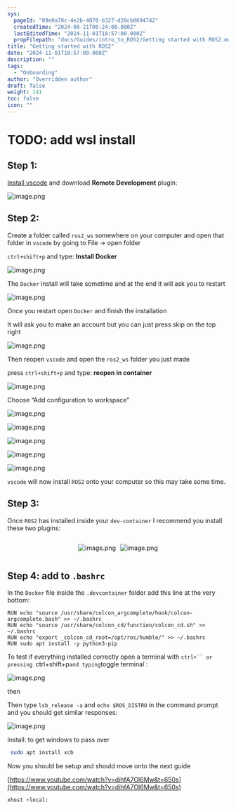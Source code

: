```yaml
---
sys:
  pageId: "89e0a78c-4e2b-4070-b327-d28cb0694742"
  createdTime: "2024-08-21T00:24:00.000Z"
  lastEditedTime: "2024-11-01T18:57:00.000Z"
  propFilepath: "docs/Guides/intro_to_ROS2/Getting started with ROS2.md"
title: "Getting started with ROS2"
date: "2024-11-01T18:57:00.000Z"
description: ""
tags:
  - "Onboarding"
author: "Overridden author"
draft: false
weight: 141
toc: false
icon: ""
---
```


# TODO: add wsl install

## Step 1:

[Install vscode](https://code.visualstudio.com/download) and download **Remote Development** plugin:

![image.png](https://prod-files-secure.s3.us-west-2.amazonaws.com/d518164a-d88e-44d1-a4ee-3adb3bd8bce0/efb52993-1881-4a40-b95e-6f020334f022/image.png?X-Amz-Algorithm=AWS4-HMAC-SHA256&X-Amz-Content-Sha256=UNSIGNED-PAYLOAD&X-Amz-Credential=ASIAZI2LB4666PMV4JMP%2F20250211%2Fus-west-2%2Fs3%2Faws4_request&X-Amz-Date=20250211T110314Z&X-Amz-Expires=3600&X-Amz-Security-Token=IQoJb3JpZ2luX2VjELv%2F%2F%2F%2F%2F%2F%2F%2F%2F%2FwEaCXVzLXdlc3QtMiJGMEQCIHdaG%2F101%2B9BrN3JZmZp7c1ARSzo21o8%2FH80ZWNOmh4mAiBGGetB%2BAQAJVv1ZhWa6h9%2B0U4FWr8D0QT0mNxIyZDvgCqIBAjU%2F%2F%2F%2F%2F%2F%2F%2F%2F%2F8BEAAaDDYzNzQyMzE4MzgwNSIMr%2B65a4zgayM9rIiBKtwDJi9fn%2BzCgu1MYX%2BNjOt1BeJh8dXSVm7Wc8AL8qaZHbxX60naGwTASaZ423%2FV0ZuhoxHKtnRhxmitN4VG0QnFwCrQ0OeHHps8EQ4waf67PR55zgZr%2Ba92AxrkQfl%2Fc%2F3rGUQGAUdYAqdjZ%2BPffEvFqfsqrWzQPFRFf0PClA02h9ErXXgP%2FEthWt1yF1%2FEaj9Lv7Su1FVRZs0DmCsC9GqpBlDt%2FtnT5Rw0l7Zs5h2dW6iUDK5uY48b7Cs9bPC6V1b%2FJ9lkoOrluhzdAigxrZt%2Fo4OV6xsb5r75VwCtozn%2BxxXr0EUlZAn8jgrgTR%2FOJEdyv9OuGyGHjIPbdtG%2B5QaBwmVeJIXEvsTjTaIMYGhSeJn7Q3DtuTeeEhRbEzzuOaHV0feStJmtbXEzdqWDORmx%2Bs%2B97NaxfZ%2BWHlye0yebhyk0at4WQCwkMcfFVK%2Fu15S5cMXZKOJVshzj0xD%2F%2FOi8RfLhdT92ANvOptmMOHpOQKSAOFtCPPV%2BDeLbW6%2Fh7TvefVlgPTVqZsFX5MFdKR%2BKGAA0TYqvChPUDshC5pruC%2BcPu%2Bh19prOsbGyH7kS2loj%2FILLzZJ5bVlnbDU6teaVNdy9QMpEtD40wZGcAASNNLYp4Rk%2BCsgNR1n%2FYpIw9tKsvQY6pgF2m5nXBItGBRqqkhj4Oo%2FcpVnP1pVxGbPUE4Dp4C%2Fk51V5%2FV%2BH5Hd9qkB%2BpGltIENRT5SO0Qrq%2FWLAqwmLj96AJzoio5Wm5N6dJaTM14X9pjIxm80o2Wbd8XtCRW0%2Bjv8dBHj9qtCg9i9bvg967oU9VaqQppBf9uWasJ6ts6Yrz5x4d4PqXFpg18%2BmoqqTJ3acud1%2FHWL0EgIkuQWUFAqvNDHUsW0B&X-Amz-Signature=4df0a9a3ac0473fbc4b0b4bb1a75be3dadf3781b1249a0a8aac5a676d0be8f6f&X-Amz-SignedHeaders=host&x-id=GetObject)

## Step 2:

Create a folder called `ros2_ws` somewhere on your computer and open that folder in `vscode` by going to File → open folder 

`ctrl+shift+p` and type: **Install Docker**

![image.png](https://prod-files-secure.s3.us-west-2.amazonaws.com/d518164a-d88e-44d1-a4ee-3adb3bd8bce0/2269dc0e-1cd5-47ff-bceb-c04ad9b2eab0/image.png?X-Amz-Algorithm=AWS4-HMAC-SHA256&X-Amz-Content-Sha256=UNSIGNED-PAYLOAD&X-Amz-Credential=ASIAZI2LB4666PMV4JMP%2F20250211%2Fus-west-2%2Fs3%2Faws4_request&X-Amz-Date=20250211T110314Z&X-Amz-Expires=3600&X-Amz-Security-Token=IQoJb3JpZ2luX2VjELv%2F%2F%2F%2F%2F%2F%2F%2F%2F%2FwEaCXVzLXdlc3QtMiJGMEQCIHdaG%2F101%2B9BrN3JZmZp7c1ARSzo21o8%2FH80ZWNOmh4mAiBGGetB%2BAQAJVv1ZhWa6h9%2B0U4FWr8D0QT0mNxIyZDvgCqIBAjU%2F%2F%2F%2F%2F%2F%2F%2F%2F%2F8BEAAaDDYzNzQyMzE4MzgwNSIMr%2B65a4zgayM9rIiBKtwDJi9fn%2BzCgu1MYX%2BNjOt1BeJh8dXSVm7Wc8AL8qaZHbxX60naGwTASaZ423%2FV0ZuhoxHKtnRhxmitN4VG0QnFwCrQ0OeHHps8EQ4waf67PR55zgZr%2Ba92AxrkQfl%2Fc%2F3rGUQGAUdYAqdjZ%2BPffEvFqfsqrWzQPFRFf0PClA02h9ErXXgP%2FEthWt1yF1%2FEaj9Lv7Su1FVRZs0DmCsC9GqpBlDt%2FtnT5Rw0l7Zs5h2dW6iUDK5uY48b7Cs9bPC6V1b%2FJ9lkoOrluhzdAigxrZt%2Fo4OV6xsb5r75VwCtozn%2BxxXr0EUlZAn8jgrgTR%2FOJEdyv9OuGyGHjIPbdtG%2B5QaBwmVeJIXEvsTjTaIMYGhSeJn7Q3DtuTeeEhRbEzzuOaHV0feStJmtbXEzdqWDORmx%2Bs%2B97NaxfZ%2BWHlye0yebhyk0at4WQCwkMcfFVK%2Fu15S5cMXZKOJVshzj0xD%2F%2FOi8RfLhdT92ANvOptmMOHpOQKSAOFtCPPV%2BDeLbW6%2Fh7TvefVlgPTVqZsFX5MFdKR%2BKGAA0TYqvChPUDshC5pruC%2BcPu%2Bh19prOsbGyH7kS2loj%2FILLzZJ5bVlnbDU6teaVNdy9QMpEtD40wZGcAASNNLYp4Rk%2BCsgNR1n%2FYpIw9tKsvQY6pgF2m5nXBItGBRqqkhj4Oo%2FcpVnP1pVxGbPUE4Dp4C%2Fk51V5%2FV%2BH5Hd9qkB%2BpGltIENRT5SO0Qrq%2FWLAqwmLj96AJzoio5Wm5N6dJaTM14X9pjIxm80o2Wbd8XtCRW0%2Bjv8dBHj9qtCg9i9bvg967oU9VaqQppBf9uWasJ6ts6Yrz5x4d4PqXFpg18%2BmoqqTJ3acud1%2FHWL0EgIkuQWUFAqvNDHUsW0B&X-Amz-Signature=68ccbc13b20692e928408dcd6288b6e2b76be492c16b1e62c04aacef77188737&X-Amz-SignedHeaders=host&x-id=GetObject)

The `Docker` install will take sometime and at the end it will ask you to restart

![image.png](https://prod-files-secure.s3.us-west-2.amazonaws.com/d518164a-d88e-44d1-a4ee-3adb3bd8bce0/ed233f78-be33-4b1f-b89c-9c346c0e961e/image.png?X-Amz-Algorithm=AWS4-HMAC-SHA256&X-Amz-Content-Sha256=UNSIGNED-PAYLOAD&X-Amz-Credential=ASIAZI2LB4666PMV4JMP%2F20250211%2Fus-west-2%2Fs3%2Faws4_request&X-Amz-Date=20250211T110314Z&X-Amz-Expires=3600&X-Amz-Security-Token=IQoJb3JpZ2luX2VjELv%2F%2F%2F%2F%2F%2F%2F%2F%2F%2FwEaCXVzLXdlc3QtMiJGMEQCIHdaG%2F101%2B9BrN3JZmZp7c1ARSzo21o8%2FH80ZWNOmh4mAiBGGetB%2BAQAJVv1ZhWa6h9%2B0U4FWr8D0QT0mNxIyZDvgCqIBAjU%2F%2F%2F%2F%2F%2F%2F%2F%2F%2F8BEAAaDDYzNzQyMzE4MzgwNSIMr%2B65a4zgayM9rIiBKtwDJi9fn%2BzCgu1MYX%2BNjOt1BeJh8dXSVm7Wc8AL8qaZHbxX60naGwTASaZ423%2FV0ZuhoxHKtnRhxmitN4VG0QnFwCrQ0OeHHps8EQ4waf67PR55zgZr%2Ba92AxrkQfl%2Fc%2F3rGUQGAUdYAqdjZ%2BPffEvFqfsqrWzQPFRFf0PClA02h9ErXXgP%2FEthWt1yF1%2FEaj9Lv7Su1FVRZs0DmCsC9GqpBlDt%2FtnT5Rw0l7Zs5h2dW6iUDK5uY48b7Cs9bPC6V1b%2FJ9lkoOrluhzdAigxrZt%2Fo4OV6xsb5r75VwCtozn%2BxxXr0EUlZAn8jgrgTR%2FOJEdyv9OuGyGHjIPbdtG%2B5QaBwmVeJIXEvsTjTaIMYGhSeJn7Q3DtuTeeEhRbEzzuOaHV0feStJmtbXEzdqWDORmx%2Bs%2B97NaxfZ%2BWHlye0yebhyk0at4WQCwkMcfFVK%2Fu15S5cMXZKOJVshzj0xD%2F%2FOi8RfLhdT92ANvOptmMOHpOQKSAOFtCPPV%2BDeLbW6%2Fh7TvefVlgPTVqZsFX5MFdKR%2BKGAA0TYqvChPUDshC5pruC%2BcPu%2Bh19prOsbGyH7kS2loj%2FILLzZJ5bVlnbDU6teaVNdy9QMpEtD40wZGcAASNNLYp4Rk%2BCsgNR1n%2FYpIw9tKsvQY6pgF2m5nXBItGBRqqkhj4Oo%2FcpVnP1pVxGbPUE4Dp4C%2Fk51V5%2FV%2BH5Hd9qkB%2BpGltIENRT5SO0Qrq%2FWLAqwmLj96AJzoio5Wm5N6dJaTM14X9pjIxm80o2Wbd8XtCRW0%2Bjv8dBHj9qtCg9i9bvg967oU9VaqQppBf9uWasJ6ts6Yrz5x4d4PqXFpg18%2BmoqqTJ3acud1%2FHWL0EgIkuQWUFAqvNDHUsW0B&X-Amz-Signature=d8be809625c9fba4c75cc8b37d4e1de9316d69393f7e4885b81af275e992907b&X-Amz-SignedHeaders=host&x-id=GetObject)

Once you restart open `Docker` and finish the installation

It will ask you to make an account but you can just press skip on the top right

![image.png](https://prod-files-secure.s3.us-west-2.amazonaws.com/d518164a-d88e-44d1-a4ee-3adb3bd8bce0/21010ad9-1659-4fd9-9f59-9932a09b2a3d/image.png?X-Amz-Algorithm=AWS4-HMAC-SHA256&X-Amz-Content-Sha256=UNSIGNED-PAYLOAD&X-Amz-Credential=ASIAZI2LB4666PMV4JMP%2F20250211%2Fus-west-2%2Fs3%2Faws4_request&X-Amz-Date=20250211T110314Z&X-Amz-Expires=3600&X-Amz-Security-Token=IQoJb3JpZ2luX2VjELv%2F%2F%2F%2F%2F%2F%2F%2F%2F%2FwEaCXVzLXdlc3QtMiJGMEQCIHdaG%2F101%2B9BrN3JZmZp7c1ARSzo21o8%2FH80ZWNOmh4mAiBGGetB%2BAQAJVv1ZhWa6h9%2B0U4FWr8D0QT0mNxIyZDvgCqIBAjU%2F%2F%2F%2F%2F%2F%2F%2F%2F%2F8BEAAaDDYzNzQyMzE4MzgwNSIMr%2B65a4zgayM9rIiBKtwDJi9fn%2BzCgu1MYX%2BNjOt1BeJh8dXSVm7Wc8AL8qaZHbxX60naGwTASaZ423%2FV0ZuhoxHKtnRhxmitN4VG0QnFwCrQ0OeHHps8EQ4waf67PR55zgZr%2Ba92AxrkQfl%2Fc%2F3rGUQGAUdYAqdjZ%2BPffEvFqfsqrWzQPFRFf0PClA02h9ErXXgP%2FEthWt1yF1%2FEaj9Lv7Su1FVRZs0DmCsC9GqpBlDt%2FtnT5Rw0l7Zs5h2dW6iUDK5uY48b7Cs9bPC6V1b%2FJ9lkoOrluhzdAigxrZt%2Fo4OV6xsb5r75VwCtozn%2BxxXr0EUlZAn8jgrgTR%2FOJEdyv9OuGyGHjIPbdtG%2B5QaBwmVeJIXEvsTjTaIMYGhSeJn7Q3DtuTeeEhRbEzzuOaHV0feStJmtbXEzdqWDORmx%2Bs%2B97NaxfZ%2BWHlye0yebhyk0at4WQCwkMcfFVK%2Fu15S5cMXZKOJVshzj0xD%2F%2FOi8RfLhdT92ANvOptmMOHpOQKSAOFtCPPV%2BDeLbW6%2Fh7TvefVlgPTVqZsFX5MFdKR%2BKGAA0TYqvChPUDshC5pruC%2BcPu%2Bh19prOsbGyH7kS2loj%2FILLzZJ5bVlnbDU6teaVNdy9QMpEtD40wZGcAASNNLYp4Rk%2BCsgNR1n%2FYpIw9tKsvQY6pgF2m5nXBItGBRqqkhj4Oo%2FcpVnP1pVxGbPUE4Dp4C%2Fk51V5%2FV%2BH5Hd9qkB%2BpGltIENRT5SO0Qrq%2FWLAqwmLj96AJzoio5Wm5N6dJaTM14X9pjIxm80o2Wbd8XtCRW0%2Bjv8dBHj9qtCg9i9bvg967oU9VaqQppBf9uWasJ6ts6Yrz5x4d4PqXFpg18%2BmoqqTJ3acud1%2FHWL0EgIkuQWUFAqvNDHUsW0B&X-Amz-Signature=bbaf87d618322f2ae4bff3073c1cce98310c49530d4ce66c052abc1c5b8b1ee0&X-Amz-SignedHeaders=host&x-id=GetObject)

Then reopen `vscode` and open the `ros2_ws` folder you just made

press `ctrl+shift+p` and type: **reopen in container**

![image.png](https://prod-files-secure.s3.us-west-2.amazonaws.com/d518164a-d88e-44d1-a4ee-3adb3bd8bce0/4e93b8c2-41ad-488c-8095-c74205196118/image.png?X-Amz-Algorithm=AWS4-HMAC-SHA256&X-Amz-Content-Sha256=UNSIGNED-PAYLOAD&X-Amz-Credential=ASIAZI2LB4666PMV4JMP%2F20250211%2Fus-west-2%2Fs3%2Faws4_request&X-Amz-Date=20250211T110314Z&X-Amz-Expires=3600&X-Amz-Security-Token=IQoJb3JpZ2luX2VjELv%2F%2F%2F%2F%2F%2F%2F%2F%2F%2FwEaCXVzLXdlc3QtMiJGMEQCIHdaG%2F101%2B9BrN3JZmZp7c1ARSzo21o8%2FH80ZWNOmh4mAiBGGetB%2BAQAJVv1ZhWa6h9%2B0U4FWr8D0QT0mNxIyZDvgCqIBAjU%2F%2F%2F%2F%2F%2F%2F%2F%2F%2F8BEAAaDDYzNzQyMzE4MzgwNSIMr%2B65a4zgayM9rIiBKtwDJi9fn%2BzCgu1MYX%2BNjOt1BeJh8dXSVm7Wc8AL8qaZHbxX60naGwTASaZ423%2FV0ZuhoxHKtnRhxmitN4VG0QnFwCrQ0OeHHps8EQ4waf67PR55zgZr%2Ba92AxrkQfl%2Fc%2F3rGUQGAUdYAqdjZ%2BPffEvFqfsqrWzQPFRFf0PClA02h9ErXXgP%2FEthWt1yF1%2FEaj9Lv7Su1FVRZs0DmCsC9GqpBlDt%2FtnT5Rw0l7Zs5h2dW6iUDK5uY48b7Cs9bPC6V1b%2FJ9lkoOrluhzdAigxrZt%2Fo4OV6xsb5r75VwCtozn%2BxxXr0EUlZAn8jgrgTR%2FOJEdyv9OuGyGHjIPbdtG%2B5QaBwmVeJIXEvsTjTaIMYGhSeJn7Q3DtuTeeEhRbEzzuOaHV0feStJmtbXEzdqWDORmx%2Bs%2B97NaxfZ%2BWHlye0yebhyk0at4WQCwkMcfFVK%2Fu15S5cMXZKOJVshzj0xD%2F%2FOi8RfLhdT92ANvOptmMOHpOQKSAOFtCPPV%2BDeLbW6%2Fh7TvefVlgPTVqZsFX5MFdKR%2BKGAA0TYqvChPUDshC5pruC%2BcPu%2Bh19prOsbGyH7kS2loj%2FILLzZJ5bVlnbDU6teaVNdy9QMpEtD40wZGcAASNNLYp4Rk%2BCsgNR1n%2FYpIw9tKsvQY6pgF2m5nXBItGBRqqkhj4Oo%2FcpVnP1pVxGbPUE4Dp4C%2Fk51V5%2FV%2BH5Hd9qkB%2BpGltIENRT5SO0Qrq%2FWLAqwmLj96AJzoio5Wm5N6dJaTM14X9pjIxm80o2Wbd8XtCRW0%2Bjv8dBHj9qtCg9i9bvg967oU9VaqQppBf9uWasJ6ts6Yrz5x4d4PqXFpg18%2BmoqqTJ3acud1%2FHWL0EgIkuQWUFAqvNDHUsW0B&X-Amz-Signature=0bb22b7523c3e1ea1205f3dd1c3571fb30aa46386a47dbbce50cd5c78c6b5940&X-Amz-SignedHeaders=host&x-id=GetObject)

Choose “Add configuration to workspace”

![image.png](https://prod-files-secure.s3.us-west-2.amazonaws.com/d518164a-d88e-44d1-a4ee-3adb3bd8bce0/9560b282-5060-4989-ba37-97e7b2c22476/image.png?X-Amz-Algorithm=AWS4-HMAC-SHA256&X-Amz-Content-Sha256=UNSIGNED-PAYLOAD&X-Amz-Credential=ASIAZI2LB4666PMV4JMP%2F20250211%2Fus-west-2%2Fs3%2Faws4_request&X-Amz-Date=20250211T110314Z&X-Amz-Expires=3600&X-Amz-Security-Token=IQoJb3JpZ2luX2VjELv%2F%2F%2F%2F%2F%2F%2F%2F%2F%2FwEaCXVzLXdlc3QtMiJGMEQCIHdaG%2F101%2B9BrN3JZmZp7c1ARSzo21o8%2FH80ZWNOmh4mAiBGGetB%2BAQAJVv1ZhWa6h9%2B0U4FWr8D0QT0mNxIyZDvgCqIBAjU%2F%2F%2F%2F%2F%2F%2F%2F%2F%2F8BEAAaDDYzNzQyMzE4MzgwNSIMr%2B65a4zgayM9rIiBKtwDJi9fn%2BzCgu1MYX%2BNjOt1BeJh8dXSVm7Wc8AL8qaZHbxX60naGwTASaZ423%2FV0ZuhoxHKtnRhxmitN4VG0QnFwCrQ0OeHHps8EQ4waf67PR55zgZr%2Ba92AxrkQfl%2Fc%2F3rGUQGAUdYAqdjZ%2BPffEvFqfsqrWzQPFRFf0PClA02h9ErXXgP%2FEthWt1yF1%2FEaj9Lv7Su1FVRZs0DmCsC9GqpBlDt%2FtnT5Rw0l7Zs5h2dW6iUDK5uY48b7Cs9bPC6V1b%2FJ9lkoOrluhzdAigxrZt%2Fo4OV6xsb5r75VwCtozn%2BxxXr0EUlZAn8jgrgTR%2FOJEdyv9OuGyGHjIPbdtG%2B5QaBwmVeJIXEvsTjTaIMYGhSeJn7Q3DtuTeeEhRbEzzuOaHV0feStJmtbXEzdqWDORmx%2Bs%2B97NaxfZ%2BWHlye0yebhyk0at4WQCwkMcfFVK%2Fu15S5cMXZKOJVshzj0xD%2F%2FOi8RfLhdT92ANvOptmMOHpOQKSAOFtCPPV%2BDeLbW6%2Fh7TvefVlgPTVqZsFX5MFdKR%2BKGAA0TYqvChPUDshC5pruC%2BcPu%2Bh19prOsbGyH7kS2loj%2FILLzZJ5bVlnbDU6teaVNdy9QMpEtD40wZGcAASNNLYp4Rk%2BCsgNR1n%2FYpIw9tKsvQY6pgF2m5nXBItGBRqqkhj4Oo%2FcpVnP1pVxGbPUE4Dp4C%2Fk51V5%2FV%2BH5Hd9qkB%2BpGltIENRT5SO0Qrq%2FWLAqwmLj96AJzoio5Wm5N6dJaTM14X9pjIxm80o2Wbd8XtCRW0%2Bjv8dBHj9qtCg9i9bvg967oU9VaqQppBf9uWasJ6ts6Yrz5x4d4PqXFpg18%2BmoqqTJ3acud1%2FHWL0EgIkuQWUFAqvNDHUsW0B&X-Amz-Signature=0f96d20fe9a2abddb1613863226fcc40538aa5448e964c8f9e16a73528abc739&X-Amz-SignedHeaders=host&x-id=GetObject)

![image.png](https://prod-files-secure.s3.us-west-2.amazonaws.com/d518164a-d88e-44d1-a4ee-3adb3bd8bce0/2ee63f81-886b-48e8-a553-dc6e5eac99e4/image.png?X-Amz-Algorithm=AWS4-HMAC-SHA256&X-Amz-Content-Sha256=UNSIGNED-PAYLOAD&X-Amz-Credential=ASIAZI2LB4666PMV4JMP%2F20250211%2Fus-west-2%2Fs3%2Faws4_request&X-Amz-Date=20250211T110314Z&X-Amz-Expires=3600&X-Amz-Security-Token=IQoJb3JpZ2luX2VjELv%2F%2F%2F%2F%2F%2F%2F%2F%2F%2FwEaCXVzLXdlc3QtMiJGMEQCIHdaG%2F101%2B9BrN3JZmZp7c1ARSzo21o8%2FH80ZWNOmh4mAiBGGetB%2BAQAJVv1ZhWa6h9%2B0U4FWr8D0QT0mNxIyZDvgCqIBAjU%2F%2F%2F%2F%2F%2F%2F%2F%2F%2F8BEAAaDDYzNzQyMzE4MzgwNSIMr%2B65a4zgayM9rIiBKtwDJi9fn%2BzCgu1MYX%2BNjOt1BeJh8dXSVm7Wc8AL8qaZHbxX60naGwTASaZ423%2FV0ZuhoxHKtnRhxmitN4VG0QnFwCrQ0OeHHps8EQ4waf67PR55zgZr%2Ba92AxrkQfl%2Fc%2F3rGUQGAUdYAqdjZ%2BPffEvFqfsqrWzQPFRFf0PClA02h9ErXXgP%2FEthWt1yF1%2FEaj9Lv7Su1FVRZs0DmCsC9GqpBlDt%2FtnT5Rw0l7Zs5h2dW6iUDK5uY48b7Cs9bPC6V1b%2FJ9lkoOrluhzdAigxrZt%2Fo4OV6xsb5r75VwCtozn%2BxxXr0EUlZAn8jgrgTR%2FOJEdyv9OuGyGHjIPbdtG%2B5QaBwmVeJIXEvsTjTaIMYGhSeJn7Q3DtuTeeEhRbEzzuOaHV0feStJmtbXEzdqWDORmx%2Bs%2B97NaxfZ%2BWHlye0yebhyk0at4WQCwkMcfFVK%2Fu15S5cMXZKOJVshzj0xD%2F%2FOi8RfLhdT92ANvOptmMOHpOQKSAOFtCPPV%2BDeLbW6%2Fh7TvefVlgPTVqZsFX5MFdKR%2BKGAA0TYqvChPUDshC5pruC%2BcPu%2Bh19prOsbGyH7kS2loj%2FILLzZJ5bVlnbDU6teaVNdy9QMpEtD40wZGcAASNNLYp4Rk%2BCsgNR1n%2FYpIw9tKsvQY6pgF2m5nXBItGBRqqkhj4Oo%2FcpVnP1pVxGbPUE4Dp4C%2Fk51V5%2FV%2BH5Hd9qkB%2BpGltIENRT5SO0Qrq%2FWLAqwmLj96AJzoio5Wm5N6dJaTM14X9pjIxm80o2Wbd8XtCRW0%2Bjv8dBHj9qtCg9i9bvg967oU9VaqQppBf9uWasJ6ts6Yrz5x4d4PqXFpg18%2BmoqqTJ3acud1%2FHWL0EgIkuQWUFAqvNDHUsW0B&X-Amz-Signature=bbbb7b1bfc90ee55383837a4f992c13d51a284f196d1cc61b65d3f00836be843&X-Amz-SignedHeaders=host&x-id=GetObject)

![image.png](https://prod-files-secure.s3.us-west-2.amazonaws.com/d518164a-d88e-44d1-a4ee-3adb3bd8bce0/ae1580b2-b048-407e-aed9-b584224a7a04/image.png?X-Amz-Algorithm=AWS4-HMAC-SHA256&X-Amz-Content-Sha256=UNSIGNED-PAYLOAD&X-Amz-Credential=ASIAZI2LB4666PMV4JMP%2F20250211%2Fus-west-2%2Fs3%2Faws4_request&X-Amz-Date=20250211T110314Z&X-Amz-Expires=3600&X-Amz-Security-Token=IQoJb3JpZ2luX2VjELv%2F%2F%2F%2F%2F%2F%2F%2F%2F%2FwEaCXVzLXdlc3QtMiJGMEQCIHdaG%2F101%2B9BrN3JZmZp7c1ARSzo21o8%2FH80ZWNOmh4mAiBGGetB%2BAQAJVv1ZhWa6h9%2B0U4FWr8D0QT0mNxIyZDvgCqIBAjU%2F%2F%2F%2F%2F%2F%2F%2F%2F%2F8BEAAaDDYzNzQyMzE4MzgwNSIMr%2B65a4zgayM9rIiBKtwDJi9fn%2BzCgu1MYX%2BNjOt1BeJh8dXSVm7Wc8AL8qaZHbxX60naGwTASaZ423%2FV0ZuhoxHKtnRhxmitN4VG0QnFwCrQ0OeHHps8EQ4waf67PR55zgZr%2Ba92AxrkQfl%2Fc%2F3rGUQGAUdYAqdjZ%2BPffEvFqfsqrWzQPFRFf0PClA02h9ErXXgP%2FEthWt1yF1%2FEaj9Lv7Su1FVRZs0DmCsC9GqpBlDt%2FtnT5Rw0l7Zs5h2dW6iUDK5uY48b7Cs9bPC6V1b%2FJ9lkoOrluhzdAigxrZt%2Fo4OV6xsb5r75VwCtozn%2BxxXr0EUlZAn8jgrgTR%2FOJEdyv9OuGyGHjIPbdtG%2B5QaBwmVeJIXEvsTjTaIMYGhSeJn7Q3DtuTeeEhRbEzzuOaHV0feStJmtbXEzdqWDORmx%2Bs%2B97NaxfZ%2BWHlye0yebhyk0at4WQCwkMcfFVK%2Fu15S5cMXZKOJVshzj0xD%2F%2FOi8RfLhdT92ANvOptmMOHpOQKSAOFtCPPV%2BDeLbW6%2Fh7TvefVlgPTVqZsFX5MFdKR%2BKGAA0TYqvChPUDshC5pruC%2BcPu%2Bh19prOsbGyH7kS2loj%2FILLzZJ5bVlnbDU6teaVNdy9QMpEtD40wZGcAASNNLYp4Rk%2BCsgNR1n%2FYpIw9tKsvQY6pgF2m5nXBItGBRqqkhj4Oo%2FcpVnP1pVxGbPUE4Dp4C%2Fk51V5%2FV%2BH5Hd9qkB%2BpGltIENRT5SO0Qrq%2FWLAqwmLj96AJzoio5Wm5N6dJaTM14X9pjIxm80o2Wbd8XtCRW0%2Bjv8dBHj9qtCg9i9bvg967oU9VaqQppBf9uWasJ6ts6Yrz5x4d4PqXFpg18%2BmoqqTJ3acud1%2FHWL0EgIkuQWUFAqvNDHUsW0B&X-Amz-Signature=ed797a53ea44d9b1686c64b86abb36ff36643fe17ac26fe4e7aed9522beac23d&X-Amz-SignedHeaders=host&x-id=GetObject)

![image.png](https://prod-files-secure.s3.us-west-2.amazonaws.com/d518164a-d88e-44d1-a4ee-3adb3bd8bce0/53255b28-f75e-430f-b9e3-c0ac8577e42b/image.png?X-Amz-Algorithm=AWS4-HMAC-SHA256&X-Amz-Content-Sha256=UNSIGNED-PAYLOAD&X-Amz-Credential=ASIAZI2LB4666PMV4JMP%2F20250211%2Fus-west-2%2Fs3%2Faws4_request&X-Amz-Date=20250211T110314Z&X-Amz-Expires=3600&X-Amz-Security-Token=IQoJb3JpZ2luX2VjELv%2F%2F%2F%2F%2F%2F%2F%2F%2F%2FwEaCXVzLXdlc3QtMiJGMEQCIHdaG%2F101%2B9BrN3JZmZp7c1ARSzo21o8%2FH80ZWNOmh4mAiBGGetB%2BAQAJVv1ZhWa6h9%2B0U4FWr8D0QT0mNxIyZDvgCqIBAjU%2F%2F%2F%2F%2F%2F%2F%2F%2F%2F8BEAAaDDYzNzQyMzE4MzgwNSIMr%2B65a4zgayM9rIiBKtwDJi9fn%2BzCgu1MYX%2BNjOt1BeJh8dXSVm7Wc8AL8qaZHbxX60naGwTASaZ423%2FV0ZuhoxHKtnRhxmitN4VG0QnFwCrQ0OeHHps8EQ4waf67PR55zgZr%2Ba92AxrkQfl%2Fc%2F3rGUQGAUdYAqdjZ%2BPffEvFqfsqrWzQPFRFf0PClA02h9ErXXgP%2FEthWt1yF1%2FEaj9Lv7Su1FVRZs0DmCsC9GqpBlDt%2FtnT5Rw0l7Zs5h2dW6iUDK5uY48b7Cs9bPC6V1b%2FJ9lkoOrluhzdAigxrZt%2Fo4OV6xsb5r75VwCtozn%2BxxXr0EUlZAn8jgrgTR%2FOJEdyv9OuGyGHjIPbdtG%2B5QaBwmVeJIXEvsTjTaIMYGhSeJn7Q3DtuTeeEhRbEzzuOaHV0feStJmtbXEzdqWDORmx%2Bs%2B97NaxfZ%2BWHlye0yebhyk0at4WQCwkMcfFVK%2Fu15S5cMXZKOJVshzj0xD%2F%2FOi8RfLhdT92ANvOptmMOHpOQKSAOFtCPPV%2BDeLbW6%2Fh7TvefVlgPTVqZsFX5MFdKR%2BKGAA0TYqvChPUDshC5pruC%2BcPu%2Bh19prOsbGyH7kS2loj%2FILLzZJ5bVlnbDU6teaVNdy9QMpEtD40wZGcAASNNLYp4Rk%2BCsgNR1n%2FYpIw9tKsvQY6pgF2m5nXBItGBRqqkhj4Oo%2FcpVnP1pVxGbPUE4Dp4C%2Fk51V5%2FV%2BH5Hd9qkB%2BpGltIENRT5SO0Qrq%2FWLAqwmLj96AJzoio5Wm5N6dJaTM14X9pjIxm80o2Wbd8XtCRW0%2Bjv8dBHj9qtCg9i9bvg967oU9VaqQppBf9uWasJ6ts6Yrz5x4d4PqXFpg18%2BmoqqTJ3acud1%2FHWL0EgIkuQWUFAqvNDHUsW0B&X-Amz-Signature=e851e0075065921750c30559277ca583ac99ec248f593d19d73385fe7efcee34&X-Amz-SignedHeaders=host&x-id=GetObject)

![image.png](https://prod-files-secure.s3.us-west-2.amazonaws.com/d518164a-d88e-44d1-a4ee-3adb3bd8bce0/7c562767-5af9-4ffb-97d1-327bcdf4ee00/image.png?X-Amz-Algorithm=AWS4-HMAC-SHA256&X-Amz-Content-Sha256=UNSIGNED-PAYLOAD&X-Amz-Credential=ASIAZI2LB4666PMV4JMP%2F20250211%2Fus-west-2%2Fs3%2Faws4_request&X-Amz-Date=20250211T110314Z&X-Amz-Expires=3600&X-Amz-Security-Token=IQoJb3JpZ2luX2VjELv%2F%2F%2F%2F%2F%2F%2F%2F%2F%2FwEaCXVzLXdlc3QtMiJGMEQCIHdaG%2F101%2B9BrN3JZmZp7c1ARSzo21o8%2FH80ZWNOmh4mAiBGGetB%2BAQAJVv1ZhWa6h9%2B0U4FWr8D0QT0mNxIyZDvgCqIBAjU%2F%2F%2F%2F%2F%2F%2F%2F%2F%2F8BEAAaDDYzNzQyMzE4MzgwNSIMr%2B65a4zgayM9rIiBKtwDJi9fn%2BzCgu1MYX%2BNjOt1BeJh8dXSVm7Wc8AL8qaZHbxX60naGwTASaZ423%2FV0ZuhoxHKtnRhxmitN4VG0QnFwCrQ0OeHHps8EQ4waf67PR55zgZr%2Ba92AxrkQfl%2Fc%2F3rGUQGAUdYAqdjZ%2BPffEvFqfsqrWzQPFRFf0PClA02h9ErXXgP%2FEthWt1yF1%2FEaj9Lv7Su1FVRZs0DmCsC9GqpBlDt%2FtnT5Rw0l7Zs5h2dW6iUDK5uY48b7Cs9bPC6V1b%2FJ9lkoOrluhzdAigxrZt%2Fo4OV6xsb5r75VwCtozn%2BxxXr0EUlZAn8jgrgTR%2FOJEdyv9OuGyGHjIPbdtG%2B5QaBwmVeJIXEvsTjTaIMYGhSeJn7Q3DtuTeeEhRbEzzuOaHV0feStJmtbXEzdqWDORmx%2Bs%2B97NaxfZ%2BWHlye0yebhyk0at4WQCwkMcfFVK%2Fu15S5cMXZKOJVshzj0xD%2F%2FOi8RfLhdT92ANvOptmMOHpOQKSAOFtCPPV%2BDeLbW6%2Fh7TvefVlgPTVqZsFX5MFdKR%2BKGAA0TYqvChPUDshC5pruC%2BcPu%2Bh19prOsbGyH7kS2loj%2FILLzZJ5bVlnbDU6teaVNdy9QMpEtD40wZGcAASNNLYp4Rk%2BCsgNR1n%2FYpIw9tKsvQY6pgF2m5nXBItGBRqqkhj4Oo%2FcpVnP1pVxGbPUE4Dp4C%2Fk51V5%2FV%2BH5Hd9qkB%2BpGltIENRT5SO0Qrq%2FWLAqwmLj96AJzoio5Wm5N6dJaTM14X9pjIxm80o2Wbd8XtCRW0%2Bjv8dBHj9qtCg9i9bvg967oU9VaqQppBf9uWasJ6ts6Yrz5x4d4PqXFpg18%2BmoqqTJ3acud1%2FHWL0EgIkuQWUFAqvNDHUsW0B&X-Amz-Signature=af5dfb4a503761f7e0d30e09055ffcd400e181ef11b1c1ef3f63d00209ca3a67&X-Amz-SignedHeaders=host&x-id=GetObject)

`vscode` will now install `ROS2` onto your computer so this may take some time.

## Step 3:

Once `ROS2` has installed inside your `dev-container` I recommend you install these two plugins:

<div style="display: flex;flex-direction: row; column-gap:10px; max-width: 630px;justify-content: center;">
<div>

![image.png](https://prod-files-secure.s3.us-west-2.amazonaws.com/d518164a-d88e-44d1-a4ee-3adb3bd8bce0/3fc3d550-5a54-4ba1-ba6b-faa01cdb7369/image.png?X-Amz-Algorithm=AWS4-HMAC-SHA256&X-Amz-Content-Sha256=UNSIGNED-PAYLOAD&X-Amz-Credential=ASIAZI2LB466WVB5DVUF%2F20250211%2Fus-west-2%2Fs3%2Faws4_request&X-Amz-Date=20250211T110316Z&X-Amz-Expires=3600&X-Amz-Security-Token=IQoJb3JpZ2luX2VjELv%2F%2F%2F%2F%2F%2F%2F%2F%2F%2FwEaCXVzLXdlc3QtMiJIMEYCIQCthT9g3TKbXn62d256kBJmXmQRtkxt%2BUDKvWPksPh8XAIhAKWWDv4xDDkSffrVNfwwV9roNw7Yyw%2FdrEQMgNNOePRoKogECNT%2F%2F%2F%2F%2F%2F%2F%2F%2F%2FwEQABoMNjM3NDIzMTgzODA1IgwUdCPylONSEChAWM4q3AM8bmMQ3VTYiMhLpOGHmUOyyl9hG5QMC79Ge%2BtmbK6BaSdTL9rbRRdY0GTqerIiMuYsi8ZcT0S42YiAAT0l1i2B3uIxVouOymYqITqpShxwN7JxHuFA2ePwwAtkvpKf%2FmonP%2FHvYQSCkpaHKLMw8wxw6s40A5Dth9w%2F2EOB8m6AxH8gSRHBw3w7XIMXVqTbnUp7g3bQSdk2bCH68NcX0MlQSFhvbmHV9K%2BjFNXWelXZIL5fpsKuwXT%2BRB0s03d4alPQYoinwxz%2F27yEME6RIhElqmhHWXTDY29UXaUz%2Fu6GqGIYR6DG%2BVBsizYOPzkJlzf3zK1obs8gLcEJpFHrA4Jkbxzwrsua7GW775ieWHUpKZno5h%2FhMvIjErz4Onsyl3R8zoX7qYgZJmhx9U6lnky4bbJ2qiCGfcNTY0k7uVTXZOY%2BltNNnPJfrrige1WO6B7AVFsntgaskfgU45IHIB6UZG1mZ93q8TShhSUo5qc2HyEIONzxfreLvzCNuL40hrNUl2eXiV7Bo52uozbWmW0P%2BjTTg3S%2B5bBtYXoSpMVXLfrk%2B1Jag2dtGEq8E8hnLfQpmWSh4w%2BT0fv%2Bo5zZ8jxaTA6qvwwjMOjR45WQEI%2FzQKtOV41BooQFSbNTqTDl0qy9BjqkAUY4BBbujGoXrFkYdlQfCuURN%2B2jx%2FeQk%2BHCDpU58a7uo6I8yUohCPaDVRucen3hnsORRNoD0VCJa9AnmWtV9Y73nIUmy2jnfagRgs5FncFtNH3ooS1Tn1fWPobxeTPbIYO3L7ijWRHKh7HCS2%2FoWw3PNres5kAXcI27N6EmCsoXQla%2BqPN2qRsO5lusKbmeRrZwVOwWPg8vZsLq%2BqO7CI08ADz%2F&X-Amz-Signature=6ee149c259d73a34c23e946a64d981802028f2338d50549e4d2e4c0a26596620&X-Amz-SignedHeaders=host&x-id=GetObject)

</div>
<div>

![image.png](https://prod-files-secure.s3.us-west-2.amazonaws.com/d518164a-d88e-44d1-a4ee-3adb3bd8bce0/d994cc66-13c2-4093-a5a3-f84cf4601a82/image.png?X-Amz-Algorithm=AWS4-HMAC-SHA256&X-Amz-Content-Sha256=UNSIGNED-PAYLOAD&X-Amz-Credential=ASIAZI2LB4664OBJ7TQI%2F20250211%2Fus-west-2%2Fs3%2Faws4_request&X-Amz-Date=20250211T110316Z&X-Amz-Expires=3600&X-Amz-Security-Token=IQoJb3JpZ2luX2VjELv%2F%2F%2F%2F%2F%2F%2F%2F%2F%2FwEaCXVzLXdlc3QtMiJGMEQCIG1ia8Uwmo0EnSWl%2B2wXLtobjGLwWsgGfnB%2BKQ0sHgRbAiAGJdiwJU34%2F4gp8yPFM8waR%2Fu1xfJcGyvm5exSFVbfKCqIBAjU%2F%2F%2F%2F%2F%2F%2F%2F%2F%2F8BEAAaDDYzNzQyMzE4MzgwNSIMzIq6iQm9MV0fX5YjKtwDhoObDE5maz5dA0%2BsxfJon5Vx%2FuKSVAYks02pgVY5%2BvZJIpeLnEmKA7e6Et%2FBvIEjvVoDpvERdqZNeCUXBwuiK3IW5hG2OY3L5Q8SCzv51jcj%2BbMYxUsRAkrcxkGMe3%2B1L47G8pZ3d4UClNEIHepjASFYq55LXZ%2FPaAje3%2BLQ6rLBF%2BM8r2xIqPrMaPmuWTZ7y0CUCVg%2Fl2aqp5X0g1ZOFNSDZlKnBoe5p5Rjp7uV3uvWXmGq8JTZQlYFcHFjiMohEWUDZH%2BU6dpcVgAwx%2BUue0NzpgK2tgGt6fPWT5ESRNSRehsRHfYiUB8uZOtHhDyWDJY78j9eJdPNPATwh3ImgKPTxd3YU%2F%2Bshi59n39ECeEFvPgJcOJVV2Dqg%2BA%2BIv5T9bQ%2BtwBWqgdgKolvf4j2VRR4sQz9RXgKoEfaLYjnTv2MceOpHtfpzY84uWU7tlXb5L4%2F%2FyKHA7o28yRw%2BgHBZh2vFvWV0nKp3Wv1%2BmwIe2ULd%2BL83J%2BjQZEJSWXUrxd0oEYsLxhTrunTZRx8WD4sC%2FP9c1oRM3EXVItPdZnrsEXJjPe2fJRhrLwzNmqyqHyzMPmuy6ZK46mLe3hYXYETXw5xUt3kPYNF%2FemVd5piSpb1%2FFp4N%2Fbb4MQ7x1MwgtOsvQY6pgFb8hG3AN0GOH7U5igcy6ayy37Gz7VFmcxjAUlJ7bYRSltyOeCc9UN93EwHhgh75KRLna8HIhon5Upwi6z%2BtvgPbI9Fvj0Z8Qyg7pQsaGw%2BkIEvFtmEXKtLkp2LwLfM9l84f6EQ%2BWlTgTyJWgf74%2BDaU5Nto2%2FARkj%2FZ1Jrenhp0HrGL3IwYRx7QE5K3zsPGvjQr63P9HwiYrJwkPp0CKbh4pC3Iu4S&X-Amz-Signature=c2307c0af6e30353d8b61de4753574c109d1e5cf49975b83646b5d2e0ac50af7&X-Amz-SignedHeaders=host&x-id=GetObject)

</div>
</div>

## Step 4: add to `.bashrc`

In the `Docker` file inside the `.devcontainer` folder add this line at the very bottom: 

```docker
RUN echo "source /usr/share/colcon_argcomplete/hook/colcon-argcomplete.bash" >> ~/.bashrc
RUN echo "source /usr/share/colcon_cd/function/colcon_cd.sh" >> ~/.bashrc
RUN echo "export _colcon_cd_root=/opt/ros/humble/" >> ~/.bashrc
RUN sudo apt install -y python3-pip 
```

To test if everything installed correctly open a terminal with `ctrl+`` or pressing `ctrl+shift+p` and typing `toggle terminal`:

![image.png](https://prod-files-secure.s3.us-west-2.amazonaws.com/d518164a-d88e-44d1-a4ee-3adb3bd8bce0/6a4943d8-b04e-4c02-9a58-775f3384d1a5/image.png?X-Amz-Algorithm=AWS4-HMAC-SHA256&X-Amz-Content-Sha256=UNSIGNED-PAYLOAD&X-Amz-Credential=ASIAZI2LB4666PMV4JMP%2F20250211%2Fus-west-2%2Fs3%2Faws4_request&X-Amz-Date=20250211T110314Z&X-Amz-Expires=3600&X-Amz-Security-Token=IQoJb3JpZ2luX2VjELv%2F%2F%2F%2F%2F%2F%2F%2F%2F%2FwEaCXVzLXdlc3QtMiJGMEQCIHdaG%2F101%2B9BrN3JZmZp7c1ARSzo21o8%2FH80ZWNOmh4mAiBGGetB%2BAQAJVv1ZhWa6h9%2B0U4FWr8D0QT0mNxIyZDvgCqIBAjU%2F%2F%2F%2F%2F%2F%2F%2F%2F%2F8BEAAaDDYzNzQyMzE4MzgwNSIMr%2B65a4zgayM9rIiBKtwDJi9fn%2BzCgu1MYX%2BNjOt1BeJh8dXSVm7Wc8AL8qaZHbxX60naGwTASaZ423%2FV0ZuhoxHKtnRhxmitN4VG0QnFwCrQ0OeHHps8EQ4waf67PR55zgZr%2Ba92AxrkQfl%2Fc%2F3rGUQGAUdYAqdjZ%2BPffEvFqfsqrWzQPFRFf0PClA02h9ErXXgP%2FEthWt1yF1%2FEaj9Lv7Su1FVRZs0DmCsC9GqpBlDt%2FtnT5Rw0l7Zs5h2dW6iUDK5uY48b7Cs9bPC6V1b%2FJ9lkoOrluhzdAigxrZt%2Fo4OV6xsb5r75VwCtozn%2BxxXr0EUlZAn8jgrgTR%2FOJEdyv9OuGyGHjIPbdtG%2B5QaBwmVeJIXEvsTjTaIMYGhSeJn7Q3DtuTeeEhRbEzzuOaHV0feStJmtbXEzdqWDORmx%2Bs%2B97NaxfZ%2BWHlye0yebhyk0at4WQCwkMcfFVK%2Fu15S5cMXZKOJVshzj0xD%2F%2FOi8RfLhdT92ANvOptmMOHpOQKSAOFtCPPV%2BDeLbW6%2Fh7TvefVlgPTVqZsFX5MFdKR%2BKGAA0TYqvChPUDshC5pruC%2BcPu%2Bh19prOsbGyH7kS2loj%2FILLzZJ5bVlnbDU6teaVNdy9QMpEtD40wZGcAASNNLYp4Rk%2BCsgNR1n%2FYpIw9tKsvQY6pgF2m5nXBItGBRqqkhj4Oo%2FcpVnP1pVxGbPUE4Dp4C%2Fk51V5%2FV%2BH5Hd9qkB%2BpGltIENRT5SO0Qrq%2FWLAqwmLj96AJzoio5Wm5N6dJaTM14X9pjIxm80o2Wbd8XtCRW0%2Bjv8dBHj9qtCg9i9bvg967oU9VaqQppBf9uWasJ6ts6Yrz5x4d4PqXFpg18%2BmoqqTJ3acud1%2FHWL0EgIkuQWUFAqvNDHUsW0B&X-Amz-Signature=b5367c7782baa7123352f208cc164ec0979b38c81e5a516ad9f23791c07efdcc&X-Amz-SignedHeaders=host&x-id=GetObject)

then 

Then type `lsb_release -a` and `echo $ROS_DISTRO` in the command prompt and you should get similar responses:

![image.png](https://prod-files-secure.s3.us-west-2.amazonaws.com/d518164a-d88e-44d1-a4ee-3adb3bd8bce0/3e635dec-a805-4e85-8b9e-d000e5b71a4e/image.png?X-Amz-Algorithm=AWS4-HMAC-SHA256&X-Amz-Content-Sha256=UNSIGNED-PAYLOAD&X-Amz-Credential=ASIAZI2LB4666PMV4JMP%2F20250211%2Fus-west-2%2Fs3%2Faws4_request&X-Amz-Date=20250211T110314Z&X-Amz-Expires=3600&X-Amz-Security-Token=IQoJb3JpZ2luX2VjELv%2F%2F%2F%2F%2F%2F%2F%2F%2F%2FwEaCXVzLXdlc3QtMiJGMEQCIHdaG%2F101%2B9BrN3JZmZp7c1ARSzo21o8%2FH80ZWNOmh4mAiBGGetB%2BAQAJVv1ZhWa6h9%2B0U4FWr8D0QT0mNxIyZDvgCqIBAjU%2F%2F%2F%2F%2F%2F%2F%2F%2F%2F8BEAAaDDYzNzQyMzE4MzgwNSIMr%2B65a4zgayM9rIiBKtwDJi9fn%2BzCgu1MYX%2BNjOt1BeJh8dXSVm7Wc8AL8qaZHbxX60naGwTASaZ423%2FV0ZuhoxHKtnRhxmitN4VG0QnFwCrQ0OeHHps8EQ4waf67PR55zgZr%2Ba92AxrkQfl%2Fc%2F3rGUQGAUdYAqdjZ%2BPffEvFqfsqrWzQPFRFf0PClA02h9ErXXgP%2FEthWt1yF1%2FEaj9Lv7Su1FVRZs0DmCsC9GqpBlDt%2FtnT5Rw0l7Zs5h2dW6iUDK5uY48b7Cs9bPC6V1b%2FJ9lkoOrluhzdAigxrZt%2Fo4OV6xsb5r75VwCtozn%2BxxXr0EUlZAn8jgrgTR%2FOJEdyv9OuGyGHjIPbdtG%2B5QaBwmVeJIXEvsTjTaIMYGhSeJn7Q3DtuTeeEhRbEzzuOaHV0feStJmtbXEzdqWDORmx%2Bs%2B97NaxfZ%2BWHlye0yebhyk0at4WQCwkMcfFVK%2Fu15S5cMXZKOJVshzj0xD%2F%2FOi8RfLhdT92ANvOptmMOHpOQKSAOFtCPPV%2BDeLbW6%2Fh7TvefVlgPTVqZsFX5MFdKR%2BKGAA0TYqvChPUDshC5pruC%2BcPu%2Bh19prOsbGyH7kS2loj%2FILLzZJ5bVlnbDU6teaVNdy9QMpEtD40wZGcAASNNLYp4Rk%2BCsgNR1n%2FYpIw9tKsvQY6pgF2m5nXBItGBRqqkhj4Oo%2FcpVnP1pVxGbPUE4Dp4C%2Fk51V5%2FV%2BH5Hd9qkB%2BpGltIENRT5SO0Qrq%2FWLAqwmLj96AJzoio5Wm5N6dJaTM14X9pjIxm80o2Wbd8XtCRW0%2Bjv8dBHj9qtCg9i9bvg967oU9VaqQppBf9uWasJ6ts6Yrz5x4d4PqXFpg18%2BmoqqTJ3acud1%2FHWL0EgIkuQWUFAqvNDHUsW0B&X-Amz-Signature=adf1afdac34f4957d26ed33ed52bca507eb4bf1709d5c96995fd4a3ec308e691&X-Amz-SignedHeaders=host&x-id=GetObject)

Install:  to get windows to pass over

```bash
 sudo apt install xcb
```

Now you should be setup and should move onto the next guide 

[https://www.youtube.com/watch?v=dihfA7Ol6Mw&t=650s](https://www.youtube.com/watch?v=dihfA7Ol6Mw&t=650s)

```python
xhost +local:
```
